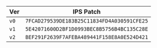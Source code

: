 
| Ver | IPS Patch |
| --- | --- |
| `v0` | `7FCAD279539DE183B25C11834FD4A030591CFE25` |
| `v1` | `5E42071600D2BF1D0993BEC8B5756B4BC135C28E` |
| `v2` | `BEF291F2639F7AFEBA489441F158E8A0E524D421` |
